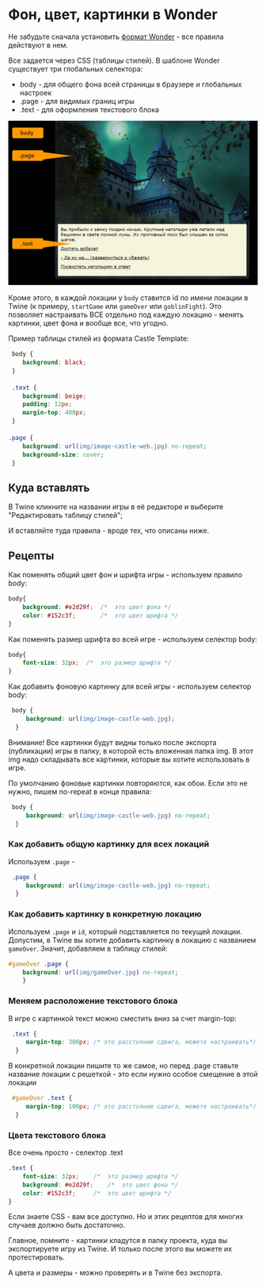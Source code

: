 # Фон, цвет, картинки в Wonder 

Не забудьте сначала установить [формат Wonder](../README.md) - все правила действуют в нем.

Все задается через CSS (таблицы стилей). В шаблоне Wonder существует три глобальных селектора:
- body - для общего фона всей страницы в браузере и глобальных настроек
- .page - для видимых границ игры
- .text - для оформления текстового блока

![d](img/2020-02-07_191405-edit-web.jpg)

Кроме этого, в каждой локации у `body` ставится id по имени локации в Twine (к примеру, `startGame` или `gameOver` или `goblinFight`). Это позволяет настраивать ВСЕ отдельно под каждую локацию - менять картинки, цвет фона и вообще все, что угодно.

Пример таблицы стилей из формата Castle Template:

```css
 body {
    background: black;
 }

 .text {
    background: beige;
    padding: 12px;
    margin-top: 400px;
 }

.page {
    background: url(img/image-castle-web.jpg) no-repeat;
    background-size: cover; 
 }
```

## Куда вставлять
В Twine кликните на названии игры в её редакторе и выберите "Редактировать таблицу стилей";

И вставляйте туда правила - вроде тех, что описаны ниже.
 

## Рецепты 
Как поменять общий цвет фон и шрифта игры - используем правило body:
```css
body{
    background: #e2d29f;  /*  это цвет фона */
    color: #152c3f;       /*  это цвет шрифта */  
}
```

Как поменять размер шрифта во всей игре - используем селектор body:
```css
body{
    font-size: 32px;  /*  это размер шрифта */
}
``` 

Как добавить фоновую картинку для всей игры - используем селектор body:

```css
 body {
     background: url(img/image-castle-web.jpg);
  }
```

Внимание! Все картинки будут видны только после экспорта (публикации) игры в папку, в которой есть вложенная папка img. В этот img надо складывать все картинки, которые вы хотите использовать в игре. 

По умолчанию фоновые картинки повторяются, как обои. Если это не нужно, пишем no-repeat в конце правила:
```css
 body {
     background: url(img/image-castle-web.jpg) no-repeat;
  }
```

### Как добавить общую картинку для всех локаций

Используем `.page` -
```css
 .page {
     background: url(img/image-castle-web.jpg) no-repeat;
  }
```


### Как добавить картинку в конкретную локацию
Используем `.page` и `id`, который подставляется по текущей локации. Допустим, в Twine вы хотите добавить картинку в локацию с названием `gameOver`. Значит, добавляем в таблицу стилей:

```css
#gameOver .page {
    background: url(img/gameOver.jpg) no-repeat;
    }   
```

### Меняем расположение текстового блока
В игре с картинкой текст можно сместить вниз за счет margin-top:

```css
 .text {
     margin-top: 300px; /* это расстояние сдвига, можете настраивать*/
  }
```

В конкретной локации пишите то же самое, но перед .page ставьте название локации с решеткой - это если нужно особое смещение в этой локации

```css
 #gameOver .text {
     margin-top: 100px; /* это расстояние сдвига, можете настраивать*/
  }
```


### Цвета текстового блока
Все очень просто - селектор .text

```css
.text {
    font-size: 32px;    /*  это размер шрифта */
    background: #e2d29f;    /*  это цвет фона */
    color: #152c3f;     /*  это цвет шрифта */  
}
```

Если знаете CSS - вам все доступно. Но и этих рецептов для многих случаев должно быть достаточно.

Главное, помните - картинки кладутся в папку проекта, куда вы экспортируете игру из Twine. И только после этого вы можете их протестировать.

А цвета и размеры - можно проверять и в Twine без экспорта.

